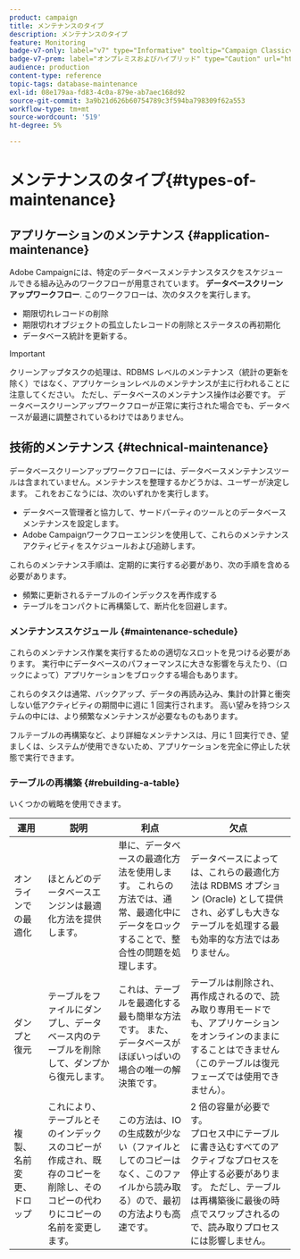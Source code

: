 ```yaml
---
product: campaign
title: メンテナンスのタイプ
description: メンテナンスのタイプ
feature: Monitoring
badge-v7-only: label="v7" type="Informative" tooltip="Campaign Classicv7 にのみ適用"
badge-v7-prem: label="オンプレミスおよびハイブリッド" type="Caution" url="https://experienceleague.adobe.com/docs/campaign-classic/using/installing-campaign-classic/architecture-and-hosting-models/hosting-models-lp/hosting-models.html?lang=ja" tooltip="オンプレミスデプロイメントとハイブリッドデプロイメントにのみ適用されます"
audience: production
content-type: reference
topic-tags: database-maintenance
exl-id: 08e179aa-fd83-4c0a-879e-ab7aec168d92
source-git-commit: 3a9b21d626b60754789c3f594ba798309f62a553
workflow-type: tm+mt
source-wordcount: '519'
ht-degree: 5%

---
```


# メンテナンスのタイプ{#types-of-maintenance}



## アプリケーションのメンテナンス {#application-maintenance}

Adobe Campaignには、特定のデータベースメンテナンスタスクをスケジュールできる組み込みのワークフローが用意されています。 **データベースクリーンアップワークフロー**. このワークフローは、次のタスクを実行します。

* 期限切れレコードの削除
* 期限切れオブジェクトの孤立したレコードの削除とステータスの再初期化
* データベース統計を更新する。

>[!IMPORTANT]
>
>クリーンアップタスクの処理は、RDBMS レベルのメンテナンス（統計の更新を除く）ではなく、アプリケーションレベルのメンテナンスが主に行われることに注意してください。 ただし、データベースのメンテナンス操作は必要です。 データベースクリーンアップワークフローが正常に実行された場合でも、データベースが最適に調整されているわけではありません。

## 技術的メンテナンス {#technical-maintenance}

データベースクリーンアップワークフローには、データベースメンテナンスツールは含まれていません。メンテナンスを整理するかどうかは、ユーザーが決定します。 これをおこなうには、次のいずれかを実行します。

* データベース管理者と協力して、サードパーティのツールとのデータベースメンテナンスを設定します。
* Adobe Campaignワークフローエンジンを使用して、これらのメンテナンスアクティビティをスケジュールおよび追跡します。

これらのメンテナンス手順は、定期的に実行する必要があり、次の手順を含める必要があります。

* 頻繁に更新されるテーブルのインデックスを再作成する
* テーブルをコンパクトに再構築して、断片化を回避します。

### メンテナンススケジュール {#maintenance-schedule}

これらのメンテナンス作業を実行するための適切なスロットを見つける必要があります。 実行中にデータベースのパフォーマンスに大きな影響を与えたり、（ロックによって）アプリケーションをブロックする場合もあります。

これらのタスクは通常、バックアップ、データの再読み込み、集計の計算と衝突しない低アクティビティの期間中に週に 1 回実行されます。 高い望みを持つシステムの中には、より頻繁なメンテナンスが必要なものもあります。

フルテーブルの再構築など、より詳細なメンテナンスは、月に 1 回実行でき、望ましくは、システムが使用できないため、アプリケーションを完全に停止した状態で実行できます。

### テーブルの再構築 {#rebuilding-a-table}

いくつかの戦略を使用できます。

<table> 
 <thead> 
  <tr> 
   <th> 運用 </th> 
   <th> 説明 </th> 
   <th> 利点 </th> 
   <th> 欠点 </th> 
  </tr> 
 </thead> 
 <tbody> 
  <tr> 
   <td> オンラインでの最適化<br /> </td> 
   <td> ほとんどのデータベースエンジンは最適化方法を提供します。<br /> </td> 
   <td> 単に、データベースの最適化方法を使用します。 これらの方法では、通常、最適化中にデータをロックすることで、整合性の問題を処理します。<br /> </td> 
   <td> データベースによっては、これらの最適化方法は RDBMS オプション (Oracle) として提供され、必ずしも大きなテーブルを処理する最も効率的な方法ではありません。<br /> </td> 
  </tr> 
  <tr> 
   <td> ダンプと復元<br /> </td> 
   <td> テーブルをファイルにダンプし、データベース内のテーブルを削除して、ダンプから復元します。<br /> </td> 
   <td> これは、テーブルを最適化する最も簡単な方法です。 また、データベースがほぼいっぱいの場合の唯一の解決策です。<br /> </td> 
   <td> テーブルは削除され、再作成されるので、読み取り専用モードでも、アプリケーションをオンラインのままにすることはできません（このテーブルは復元フェーズでは使用できません）。<br /> </td> 
  </tr> 
  <tr> 
   <td> 複製、名前変更、ドロップ<br /> </td> 
   <td> これにより、テーブルとそのインデックスのコピーが作成され、既存のコピーを削除し、そのコピーの代わりにコピーの名前を変更します。<br /> </td> 
   <td> この方法は、IO の生成数が少ない（ファイルとしてのコピーはなく、このファイルから読み取る）ので、最初の方法よりも高速です。<br /> </td> 
   <td> 2 倍の容量が必要です。<br /> プロセス中にテーブルに書き込むすべてのアクティブなプロセスを停止する必要があります。 ただし、テーブルは再構築後に最後の時点でスワップされるので、読み取りプロセスには影響しません。 <br /> </td> 
  </tr> 
 </tbody> 
</table>
